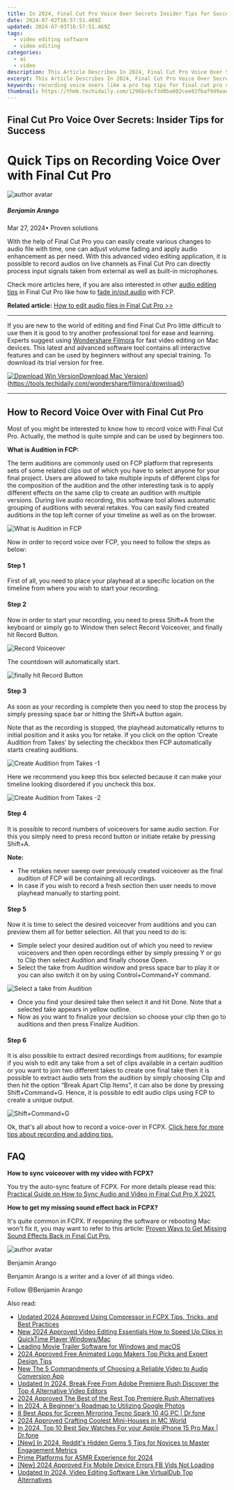 ```yaml
---
title: In 2024, Final Cut Pro Voice Over Secrets Insider Tips for Success
date: 2024-07-02T16:57:51.469Z
updated: 2024-07-03T16:57:51.469Z
tags: 
  - video editing software
  - video editing
categories: 
  - ai
  - video
description: This Article Describes In 2024, Final Cut Pro Voice Over Secrets Insider Tips for Success
excerpt: This Article Describes In 2024, Final Cut Pro Voice Over Secrets Insider Tips for Success
keywords: recording voice overs like a pro top tips for final cut pro users,voice over essentials fast track to pro recordings in final cut pro,quick tips on recording voice over with final cut pro,captioning in final cut pro x tips and tricks for success,final cut pro voice over mastery essential techniques for success,voice over made easy final cut pro tips and tricks for beginners,final cut pro voice over secrets insider tips for success
thumbnail: https://thmb.techidaily.com/1296bc6cf3d8ba602cee83fbaf9d9aae0f41d750526e3d62954932be609de318.jpg
---
```


## Final Cut Pro Voice Over Secrets: Insider Tips for Success

# Quick Tips on Recording Voice Over with Final Cut Pro

![author avatar](https://images.wondershare.com/filmora/article-images/benjamin-arango-author.jpg)

##### Benjamin Arango

 Mar 27, 2024• Proven solutions

With the help of Final Cut Pro you can easily create various changes to audio file with time, one can adjust volume fading and apply audio enhancement as per need. With this advanced video editing application, it is possible to record audios on live channels as Final Cut Pro can directly process input signals taken from external as well as built-in microphones.

Check more articles here, if you are also interested in other [audio editing tips](https://tools.techidaily.com/wondershare/filmora/download/) in Final Cut Pro like how to [fade in/out audio](https://tools.techidaily.com/wondershare/filmora/download/) with FCP.

**Related article:** [How to edit audio files in Final Cut Pro >>](https://tools.techidaily.com/wondershare/filmora/download/)

---

If you are new to the world of editing and find Final Cut Pro little difficult to use then it is good to try another professional tool for ease and learning. Experts suggest using [Wondershare Filmora](https://tools.techidaily.com/wondershare/filmora/download/) for fast video editing on Mac devices. This latest and advanced software tool contains all interactive features and can be used by beginners without any special training. To download its trial version for free.

[![Download Win Version](https://images.wondershare.com/filmora/guide/download-btn-win.jpg)](https://tools.techidaily.com/wondershare/filmora/download/)[Download Mac Version](https://images.wondershare.com/filmora/guide/download-btn-mac.jpg)](https://tools.techidaily.com/wondershare/filmora/download/)

---

## How to Record Voice Over with Final Cut Pro

Most of you might be interested to know how to record voice with Final Cut Pro. Actually, the method is quite simple and can be used by beginners too.

**What is Audition in FCP:**

The term auditions are commonly used on FCP platform that represents sets of some related clips out of which you have to select anyone for your final project. Users are allowed to take multiple inputs of different clips for the composition of the audition and the other interesting task is to apply different effects on the same clip to create an audition with multiple versions. During live audio recording, this software tool allows automatic grouping of auditions with several retakes. You can easily find created auditions in the top left corner of your timeline as well as on the browser.

![What is Audition in FCP](https://images.wondershare.com/filmora/article-images/add-voice-over-in-fcp-1.png)

Now in order to record voice over FCP, you need to follow the steps as below:

#### Step 1

First of all, you need to place your playhead at a specific location on the timeline from where you wish to start your recording.

#### Step 2

Now in order to start your recording, you need to press Shift+A from the keyboard or simply go to Window then select Record Voiceover, and finally hit Record Button.

![Record Voiceover](https://images.wondershare.com/filmora/article-images/add-voice-over-in-fcp-2.png)

The countdown will automatically start.

![finally hit Record Button](https://images.wondershare.com/filmora/article-images/add-voice-over-in-fcp-4.png)

#### Step 3

As soon as your recording is complete then you need to stop the process by simply pressing space bar or hitting the Shift+A button again.

Note that as the recording is stopped, the playhead automatically returns to initial position and it asks you for retake. If you click on the option ‘Create Audition from Takes’ by selecting the checkbox then FCP automatically starts creating auditions.

![Create Audition from Takes -1](https://images.wondershare.com/filmora/article-images/add-voice-over-in-fcp-5.png)

Here we recommend you keep this box selected because it can make your timeline looking disordered if you uncheck this box.

![Create Audition from Takes -2](https://images.wondershare.com/filmora/article-images/add-voice-over-in-fcp-6.jpg)

#### Step 4

It is possible to record numbers of voiceovers for same audio section. For this you simply need to press record button or initiate retake by pressing Shift+A.

**Note:**

* The retakes never sweep over previously created voiceover as the final audition of FCP will be containing all recordings.
* In case if you wish to record a fresh section then user needs to move playhead manually to starting point.

#### Step 5

Now it is time to select the desired voiceover from auditions and you can preview them all for better selection. All that you need to do is:

* Simple select your desired audition out of which you need to review voiceovers and then open recordings either by simply pressing Y or go to Clip then select Audition and finally choose Open.
* Select the take from Audition window and press space bar to play it or you can also switch it on by using Control+Command+Y command.

![Select a take from Audition](https://images.wondershare.com/filmora/article-images/add-voice-over-in-fcp-7.png)

* Once you find your desired take then select it and hit Done. Note that a selected take appears in yellow outline.
* Now as you want to finalize your decision so choose your clip then go to auditions and then press Finalize Audition.

#### Step 6

It is also possible to extract desired recordings from auditions; for example if you wish to edit any take from a set of clips available in a certain audition or you want to join two different takes to create one final take then it is possible to extract audio sets from the audition by simply choosing Clip and then hit the option “Break Apart Clip Items”, it can also be done by pressing Shift+Command+G. Hence, it is possible to edit audio clips using FCP to create a unique output.

![Shift+Command+G](https://images.wondershare.com/filmora/article-images/add-voice-over-in-fcp-8.png)

Ok, that's all about how to record a voice-over in FCPX. [Click here for more tips about recording and adding tips.](https://tools.techidaily.com/wondershare/filmora/download/)

## FAQ

**How to sync voiceover with my video with FCPX?**

You try the auto-sync feature of FCPX. For more details please read this: [Practical Guide on How to Sync Audio and Video in Final Cut Pro X 2021.](https://tools.techidaily.com/wondershare/filmora/download/)

**How to get my missing sound effect back in FCPX?**

It's quite common in FCPX. If reopening the software or rebooting Mac won't fix it, you may want to refer to this article: [Proven Ways to Get Missing Sound Effects Back in Final Cut Pro.](https://tools.techidaily.com/wondershare/filmora/download/)

![author avatar](https://images.wondershare.com/filmora/article-images/benjamin-arango-author.jpg)

Benjamin Arango

Benjamin Arango is a writer and a lover of all things video.

Follow @Benjamin Arango

<span class="atpl-alsoreadstyle">Also read:</span>
<div><ul>
<li><a href="https://smart-video-creator.techidaily.com/updated-2024-approved-using-compressor-in-fcpx-tips-tricks-and-best-practices/"><u>Updated 2024 Approved Using Compressor in FCPX Tips, Tricks, and Best Practices</u></a></li>
<li><a href="https://smart-video-creator.techidaily.com/new-2024-approved-video-editing-essentials-how-to-speed-up-clips-in-quicktime-player-windowsmac/"><u>New 2024 Approved Video Editing Essentials How to Speed Up Clips in QuickTime Player Windows/Mac</u></a></li>
<li><a href="https://smart-video-creator.techidaily.com/leading-movie-trailer-software-for-windows-and-macos/"><u>Leading Movie Trailer Software for Windows and macOS</u></a></li>
<li><a href="https://smart-video-creator.techidaily.com/2024-approved-free-animated-logo-makers-top-picks-and-expert-design-tips/"><u>2024 Approved Free Animated Logo Makers Top Picks and Expert Design Tips</u></a></li>
<li><a href="https://smart-video-creator.techidaily.com/new-the-5-commandments-of-choosing-a-reliable-video-to-audio-conversion-app/"><u>New The 5 Commandments of Choosing a Reliable Video to Audio Conversion App</u></a></li>
<li><a href="https://smart-video-creator.techidaily.com/updated-in-2024-break-free-from-adobe-premiere-rush-discover-the-top-4-alternative-video-editors/"><u>Updated In 2024, Break Free From Adobe Premiere Rush Discover the Top 4 Alternative Video Editors</u></a></li>
<li><a href="https://smart-video-creator.techidaily.com/2024-approved-the-best-of-the-rest-top-premiere-rush-alternatives/"><u>2024 Approved The Best of the Rest Top Premiere Rush Alternatives</u></a></li>
<li><a href="https://extra-tips.techidaily.com/in-2024-a-beginners-roadmap-to-utilizing-google-photos/"><u>In 2024, A Beginner's Roadmap to Utilizing Google Photos</u></a></li>
<li><a href="https://screen-mirror.techidaily.com/8-best-apps-for-screen-mirroring-tecno-spark-10-4g-pc-drfone-by-drfone-android/"><u>8 Best Apps for Screen Mirroring Tecno Spark 10 4G PC | Dr.fone</u></a></li>
<li><a href="https://video-screen-grab.techidaily.com/2024-approved-crafting-coolest-mini-houses-in-mc-world/"><u>2024 Approved  Crafting Coolest Mini-Houses in MC World</u></a></li>
<li><a href="https://ios-location-track.techidaily.com/in-2024-top-10-best-spy-watches-for-your-apple-iphone-15-pro-max-drfone-by-drfone-virtual-ios/"><u>In 2024, Top 10 Best Spy Watches For your Apple iPhone 15 Pro Max | Dr.fone</u></a></li>
<li><a href="https://vp-tips.techidaily.com/new-in-2024-reddits-hidden-gems-5-tips-for-novices-to-master-engagement-metrics/"><u>[New] In 2024, Reddit's Hidden Gems  5 Tips for Novices to Master Engagement Metrics</u></a></li>
<li><a href="https://facebook-video-share.techidaily.com/prime-platforms-for-asmr-experience-for-2024/"><u>Prime Platforms for ASMR Experience for 2024</u></a></li>
<li><a href="https://facebook-clips.techidaily.com/new-2024-approved-fix-mobile-device-errors-fb-vids-not-loading/"><u>[New] 2024 Approved  Fix Mobile Device Errors  FB Vids Not Loading</u></a></li>
<li><a href="https://video-content-creator.techidaily.com/updated-in-2024-video-editing-software-like-virtualdub-top-alternatives/"><u>Updated In 2024, Video Editing Software Like VirtualDub Top Alternatives</u></a></li>
</ul></div>

<ins class="adsbygoogle"
      style="display:block"
      data-ad-client="ca-pub-7571918770474297"
      data-ad-slot="8358498916"
      data-ad-format="auto"
      data-full-width-responsive="true"></ins>